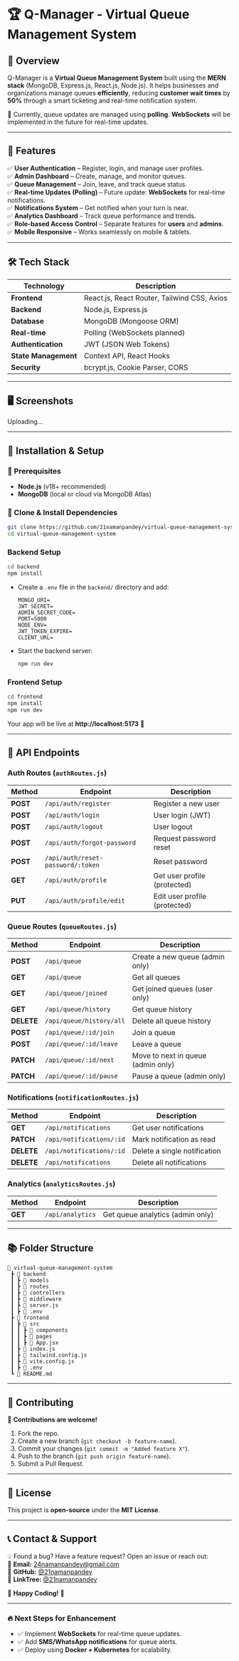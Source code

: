 # 🏆 Q-Manager - Virtual Queue Management System  

## 🚀 Overview  
Q-Manager is a **Virtual Queue Management System** built using the **MERN stack** (MongoDB, Express.js, React.js, Node.js). It helps businesses and organizations manage queues **efficiently**, reducing **customer wait times** by **50%** through a smart ticketing and real-time notification system.  

📌 Currently, queue updates are managed using **polling**. **WebSockets** will be implemented in the future for real-time updates.  

---

## 📌 Features  

✅ **User Authentication** – Register, login, and manage user profiles.  
✅ **Admin Dashboard** – Create, manage, and monitor queues.  
✅ **Queue Management** – Join, leave, and track queue status.  
✅ **Real-time Updates (Polling)** – Future update: **WebSockets** for real-time notifications.  
✅ **Notifications System** – Get notified when your turn is near.  
✅ **Analytics Dashboard** – Track queue performance and trends.  
✅ **Role-based Access Control** – Separate features for **users** and **admins**.  
✅ **Mobile Responsive** – Works seamlessly on mobile & tablets.  

---

## 🛠 Tech Stack  

| Technology  | Description |
|-------------|------------|
| **Frontend**  | React.js, React Router, Tailwind CSS, Axios |
| **Backend**   | Node.js, Express.js |
| **Database**  | MongoDB (Mongoose ORM) |
| **Real-time** | Polling (WebSockets planned) |
| **Authentication** | JWT (JSON Web Tokens) |
| **State Management** | Context API, React Hooks |
| **Security** | bcrypt.js, Cookie Parser, CORS |

---

## 🖥️ Screenshots  
  Uploading... 

---

## 🔧 Installation & Setup  

### 📌 Prerequisites  
- **Node.js** (v18+ recommended)  
- **MongoDB** (local or cloud via MongoDB Atlas)  

### 🚀 Clone & Install Dependencies  
```bash
git clone https://github.com/21namanpandey/virtual-queue-management-system.git
cd virtual-queue-management-system
```

### **Backend Setup**  
```bash
cd backend
npm install
```
- Create a `.env` file in the `backend/` directory and add:  
  ```plaintext
  MONGO_URI=
  JWT_SECRET=
  ADMIN_SECRET_CODE=
  PORT=5000
  NODE_ENV=
  JWT_TOKEN_EXPIRE=
  CLIENT_URL=
  ```
- Start the backend server:  
  ```bash
  npm run dev
  ```

### **Frontend Setup**  
```bash
cd frontend
npm install
npm run dev
```
Your app will be live at **http://localhost:5173** 🚀  

---

## 🎯 API Endpoints  

### **Auth Routes** (`authRoutes.js`)  
| Method | Endpoint | Description |
|--------|----------|------------|
| **POST** | `/api/auth/register` | Register a new user |
| **POST** | `/api/auth/login` | User login (JWT) |
| **POST** | `/api/auth/logout` | User logout |
| **POST** | `/api/auth/forgot-password` | Request password reset |
| **POST** | `/api/auth/reset-password/:token` | Reset password |
| **GET** | `/api/auth/profile` | Get user profile (protected) |
| **PUT** | `/api/auth/profile/edit` | Edit user profile (protected) |

### **Queue Routes** (`queueRoutes.js`)  
| Method | Endpoint | Description |
|--------|----------|------------|
| **POST** | `/api/queue` | Create a new queue (admin only) |
| **GET** | `/api/queue` | Get all queues |
| **GET** | `/api/queue/joined` | Get joined queues (user only) |
| **GET** | `/api/queue/history` | Get queue history |
| **DELETE** | `/api/queue/history/all` | Delete all queue history |
| **POST** | `/api/queue/:id/join` | Join a queue |
| **POST** | `/api/queue/:id/leave` | Leave a queue |
| **PATCH** | `/api/queue/:id/next` | Move to next in queue (admin only) |
| **PATCH** | `/api/queue/:id/pause` | Pause a queue (admin only) |

### **Notifications** (`notificationRoutes.js`)  
| Method | Endpoint | Description |
|--------|----------|------------|
| **GET** | `/api/notifications` | Get user notifications |
| **PATCH** | `/api/notifications/:id` | Mark notification as read |
| **DELETE** | `/api/notifications/:id` | Delete a single notification |
| **DELETE** | `/api/notifications` | Delete all notifications |

### **Analytics** (`analyticsRoutes.js`)  
| Method | Endpoint | Description |
|--------|----------|------------|
| **GET** | `/api/analytics` | Get queue analytics (admin only) |

---

## 📚 Folder Structure  

```
📂 virtual-queue-management-system  
 ┣ 📂 backend  
 ┃ ┣ 📂 models  
 ┃ ┣ 📂 routes  
 ┃ ┣ 📂 controllers  
 ┃ ┣ 📂 middleware  
 ┃ ┣ 📜 server.js  
 ┃ ┣ 📜 .env  
 ┣ 📂 frontend  
 ┃ ┣ 📂 src  
 ┃ ┃ ┣ 📂 components  
 ┃ ┃ ┣ 📂 pages  
 ┃ ┃ ┣ 📜 App.jsx  
 ┃ ┣ 📜 index.js  
 ┃ ┣ 📜 tailwind.config.js  
 ┃ ┣ 📜 vite.config.js  
 ┃ ┣ 📜 .env  
 ┗ 📜 README.md  
```

---

## 🌟 Contributing  
🚀 **Contributions are welcome!**  
1. Fork the repo.  
2. Create a new branch (`git checkout -b feature-name`).  
3. Commit your changes (`git commit -m "Added feature X"`).  
4. Push to the branch (`git push origin feature-name`).  
5. Submit a Pull Request.  

---

## 📜 License  
This project is **open-source** under the **MIT License**.  

---

## 📞 Contact & Support  
💡 Found a bug? Have a feature request? Open an issue or reach out:  
📧 **Email:** [24namanpandey@gmail.com](mailto:24namanpandey@gmail.com)  
🔗 **GitHub:** [@21namanpandey](https://github.com/21namanpandey)  
🔗 **LinkTree:** [@21namanpandey](https://linktr.ee/21namanpandey)  

🚀 **Happy Coding!** 🎯  

---

### 🔥 Next Steps for Enhancement  
- ✅ Implement **WebSockets** for real-time queue updates.  
- ✅ Add **SMS/WhatsApp notifications** for queue alerts.  
- ✅ Deploy using **Docker + Kubernetes** for scalability.